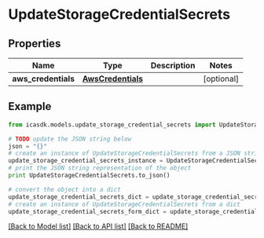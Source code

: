 # UpdateStorageCredentialSecrets


## Properties
Name | Type | Description | Notes
------------ | ------------- | ------------- | -------------
**aws_credentials** | [**AwsCredentials**](AwsCredentials.md) |  | [optional] 

## Example

```python
from icasdk.models.update_storage_credential_secrets import UpdateStorageCredentialSecrets

# TODO update the JSON string below
json = "{}"
# create an instance of UpdateStorageCredentialSecrets from a JSON string
update_storage_credential_secrets_instance = UpdateStorageCredentialSecrets.from_json(json)
# print the JSON string representation of the object
print UpdateStorageCredentialSecrets.to_json()

# convert the object into a dict
update_storage_credential_secrets_dict = update_storage_credential_secrets_instance.to_dict()
# create an instance of UpdateStorageCredentialSecrets from a dict
update_storage_credential_secrets_form_dict = update_storage_credential_secrets.from_dict(update_storage_credential_secrets_dict)
```
[[Back to Model list]](../README.md#documentation-for-models) [[Back to API list]](../README.md#documentation-for-api-endpoints) [[Back to README]](../README.md)



